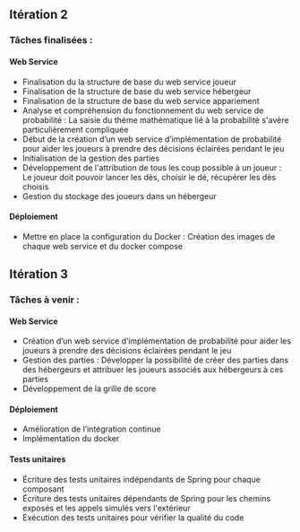 ## Itération 2

### Tâches finalisées :

#### Web Service
- Finalisation du la structure de base du web service joueur
- Finalisation de la structure de base du web service hébergeur
- Finalisation de la structure de base  du web service appariement
- Analyse et compréhension du fonctionnement du web service de probabilité : La saisie du thème mathématique lié à la probabilité s'avère particulièrement compliquée
- Début de la création d’un web service d’implémentation de probabilité pour aider les joueurs à prendre des décisions éclairées pendant le jeu
- Initialisation de la gestion des parties
- Développement de l'attribution de tous les coup possible à un joueur : Le joueur doit pouvoir lancer les dès, choisir le dé, récupérer les dès choisis
- Gestion du stockage des joueurs dans un hébergeur

#### Déploiement
- Mettre en place la configuration du Docker : Création des images de chaque web service  et du docker compose

## Itération 3

### Tâches à venir :

#### Web Service
- Création d’un web service d’implémentation de probabilité pour aider les joueurs à prendre des décisions éclairées pendant le jeu
- Gestion des parties : Développer la possibilité de créer des parties dans des hébergeurs et attribuer les joueurs associés aux hébergeurs à ces parties
- Développement de la grille de score

#### Déploiement
- Amélioration de l’intégration continue
- Implémentation du docker

#### Tests unitaires
- Écriture des tests unitaires indépendants de Spring pour chaque composant
- Écriture des tests unitaires dépendants de Spring pour les chemins exposés et les appels simulés vers l'extérieur
- Exécution des tests unitaires pour vérifier la qualité du code





